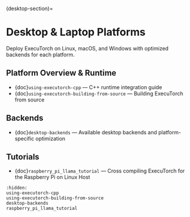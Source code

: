 (desktop-section)=
# Desktop & Laptop Platforms

Deploy ExecuTorch on Linux, macOS, and Windows with optimized backends for each platform.

## Platform Overview & Runtime

- {doc}`using-executorch-cpp` — C++ runtime integration guide
- {doc}`using-executorch-building-from-source` — Building ExecuTorch from source

## Backends

- {doc}`desktop-backends` — Available desktop backends and platform-specific optimization

## Tutorials

- {doc}`raspberry_pi_llama_tutorial` — Cross compiling ExecuTorch for the Raspberry Pi on Linux Host

```{toctree}
:hidden:
using-executorch-cpp
using-executorch-building-from-source
desktop-backends
raspberry_pi_llama_tutorial

